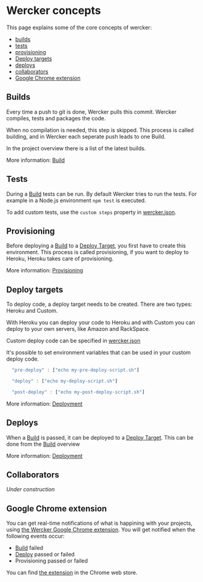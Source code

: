 # Wercker concepts

This page explains some of the core concepts of wercker:

* [builds](#builds)
* [tests](#tests)
* [provisioning](#provisioning)
* [Deploy targets](#deploy-targets)
* [deploys](#deploys)
* [collaborators](#collaborators)
* [Google Chrome extension](#google-chrome-extension)

<a id="builds"></a>
## Builds

Every time a push to git is done, Wercker pulls this commit. Wercker compiles, tests and packages the code.

When no compilation is needed, this step is skipped. This process is called building, and in Wercker
each seperate push leads to one Build.

In the project overview there is a list of the latest builds.

More information: [Build](build)

<a id="tests"></a>
## Tests

During a [Build](#builds) tests can be run. By default Wercker tries to run the tests. For example in a Node.js environment
```npm test``` is executed.

To add custom tests, use the `custom steps` property in [wercker.json](werckerjson).

<a id="provisioning"></a>
## Provisioning

Before deploying a [Build](#builds) to a [Deploy Target](#deploy-targets), you first have to create this environment. This process is called provisioning, if you want to deploy to Heroku, Heroku takes care of provisioning.

More information: [Provisioning](provisioning)

<a id="deploy-targets"></a>
## Deploy targets

To deploy code, a deploy target needs to be created. There are two types: Heroku and Custom.

With Heroku you can deploy your code to Heroku and with Custom you can deploy to your own servers, like Amazon and RackSpace.

Custom deploy code can be specified in [wercker.json](werckerjson)

It's possible to set environment variables that can be used in your custom deploy code.

``` javascript
  "pre-deploy" : ["echo my-pre-deploy-script.sh"]

  "deploy" : ["echo my-deploy-script.sh"]

  "post-deploy" : ["echo my-post-deploy-script.sh"]
```

More information: [Deployment](deployment)

<a id="deploys"></a>
## Deploys

When a [Build](#builds) is passed, it can be deployed to a [Deploy Target](#deploy-targets).
This can be done from the [Build](#builds) overview

More information: [Deployment](deployment)

<a id="collaborators"></a>
## Collaborators

*Under construction*


<a id="google-chrome-extension"></a>
## Google Chrome extension

You can get real-time notifications of what is happining with your projects, using
<a href="https://chrome.google.com/webstore/detail/wercker-build-notificatio/hdbipaohmcaebblpcioidpgkeijnikch" target="_blank">the Wercker Google Chrome extension</a>.
You will get notified when the following events occur:

*   [Build](#builds) failed
*   [Deploy](#deploys) passed or failed
*   Provisioning passed or failed

You can find <a href="https://chrome.google.com/webstore/detail/wercker-build-notificatio/hdbipaohmcaebblpcioidpgkeijnikch" target="_blank">the extension</a> in the Chrome web store.

